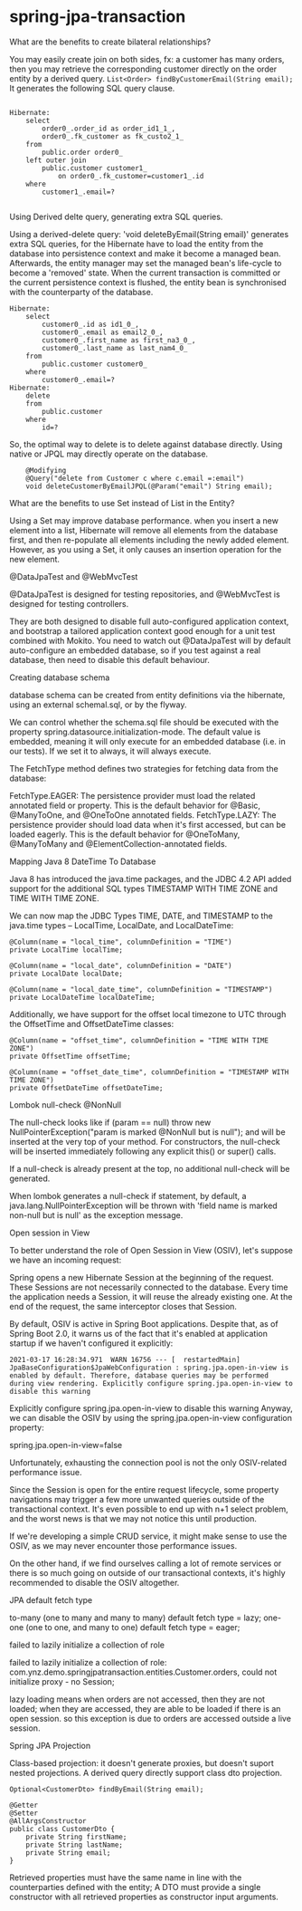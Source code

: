 # spring-jpa-transaction

What are the benefits to create bilateral relationships? 

You may easily create join on both sides, fx: a customer has many orders, then you may retrieve the corresponding customer directly on the order entity by a derived query.
`List<Order> findByCustomerEmail(String email);`  
It generates the following SQL query clause. 


````

Hibernate: 
    select
        order0_.order_id as order_id1_1_,
        order0_.fk_customer as fk_custo2_1_ 
    from
        public.order order0_ 
    left outer join
        public.customer customer1_ 
            on order0_.fk_customer=customer1_.id 
    where
        customer1_.email=?
        
````        

Using Derived delte query, generating extra SQL queries.

Using a derived-delete query: 'void deleteByEmail(String email)' generates extra SQL queries, for the Hibernate have to load the entity from the database into persistence context and make it become a managed bean. Afterwards, the entity manager may set the managed bean's life-cycle to become a 'removed' state. When the current transaction is committed or the current persistence context is flushed, the entity bean is synchronised with the counterparty of the database.

````
Hibernate: 
    select
        customer0_.id as id1_0_,
        customer0_.email as email2_0_,
        customer0_.first_name as first_na3_0_,
        customer0_.last_name as last_nam4_0_ 
    from
        public.customer customer0_ 
    where
        customer0_.email=?
Hibernate: 
    delete 
    from
        public.customer 
    where
        id=?

````

So, the optimal way to delete is to delete against database directly. Using native or JPQL may directly operate on the database.

````
    @Modifying
    @Query("delete from Customer c where c.email =:email")
    void deleteCustomerByEmailJPQL(@Param("email") String email);

````

What are the benefits to use Set instead of List in the Entity?

Using a Set may improve database performance.  when you insert a new element into a list, Hibernate will remove all elements from the database first, and then re-populate all elements including the newly added element. However, as you using a Set, it only causes an insertion operation for the new element. 


@DataJpaTest and @WebMvcTest 

@DataJpaTest is designed for testing repositories, and @WebMvcTest is designed for testing controllers.

They are both designed to disable full auto-configured application context, and bootstrap a tailored application context good enough for a unit test combined with Mokito.
You need to watch out @DataJpaTest will by default auto-configure an embedded database, so if you test against a real database, then need to disable this default behaviour. 


Creating database schema

database schema can be created from entity definitions via the hibernate, using an external schemal.sql, or by the flyway.

We can control whether the schema.sql file should be executed with the property spring.datasource.initialization-mode. The default value is embedded, meaning it will only execute for an embedded database (i.e. in our tests). If we set it to always, it will always execute. 


The FetchType method defines two strategies for fetching data from the database:

FetchType.EAGER: The persistence provider must load the related annotated field or property. This is the default behavior for @Basic, @ManyToOne, and @OneToOne annotated fields.
FetchType.LAZY: The persistence provider should load data when it's first accessed, but can be loaded eagerly. This is the default behavior for @OneToMany, @ManyToMany and @ElementCollection-annotated fields.

Mapping Java 8 DateTime To Database

Java 8 has introduced the java.time packages, and the JDBC 4.2 API added support for the additional SQL types TIMESTAMP WITH TIME ZONE and TIME WITH TIME ZONE.

We can now map the JDBC Types TIME, DATE, and TIMESTAMP to the java.time types – LocalTime, LocalDate, and LocalDateTime:
````
@Column(name = "local_time", columnDefinition = "TIME")
private LocalTime localTime;

@Column(name = "local_date", columnDefinition = "DATE")
private LocalDate localDate;

@Column(name = "local_date_time", columnDefinition = "TIMESTAMP")
private LocalDateTime localDateTime;
````
Additionally, we have support for the offset local timezone to UTC through the OffsetTime and OffsetDateTime classes:
````
@Column(name = "offset_time", columnDefinition = "TIME WITH TIME ZONE")
private OffsetTime offsetTime;

@Column(name = "offset_date_time", columnDefinition = "TIMESTAMP WITH TIME ZONE")
private OffsetDateTime offsetDateTime;
````

Lombok null-check @NonNull

The null-check looks like if (param == null) throw new NullPointerException("param is marked @NonNull but is null"); and will be inserted at the very top of your method. For constructors, the null-check will be inserted immediately following any explicit this() or super() calls.

If a null-check is already present at the top, no additional null-check will be generated. 

When lombok generates a null-check if statement, by default, a java.lang.NullPointerException will be thrown with 'field name is marked non-null but is null' as the exception message.

Open session in View

To better understand the role of Open Session in View (OSIV), let's suppose we have an incoming request:

Spring opens a new Hibernate Session at the beginning of the request. These Sessions are not necessarily connected to the database.
Every time the application needs a Session, it will reuse the already existing one.
At the end of the request, the same interceptor closes that Session.

By default, OSIV is active in Spring Boot applications. Despite that, as of Spring Boot 2.0, it warns us of the fact that it's enabled at application startup if we haven't configured it explicitly:
````
2021-03-17 16:28:34.971  WARN 16756 --- [  restartedMain] JpaBaseConfiguration$JpaWebConfiguration : spring.jpa.open-in-view is enabled by default. Therefore, database queries may be performed during view rendering. Explicitly configure spring.jpa.open-in-view to disable this warning

````
Explicitly configure 
spring.jpa.open-in-view to disable this warning
Anyway, we can disable the OSIV by using the spring.jpa.open-in-view configuration property:

spring.jpa.open-in-view=false

Unfortunately, exhausting the connection pool is not the only OSIV-related performance issue.

Since the Session is open for the entire request lifecycle, some property navigations may trigger a few more unwanted queries outside of the transactional context. It's even possible to end up with n+1 select problem, and the worst news is that we may not notice this until production.

If we're developing a simple CRUD service, it might make sense to use the OSIV, as we may never encounter those performance issues.

On the other hand, if we find ourselves calling a lot of remote services or there is so much going on outside of our transactional contexts, it's highly recommended to disable the OSIV altogether. 


JPA default fetch type

to-many (one to many and many to many) default fetch type = lazy; one-one (one to one, and many to one) default fetch type = eager; 



failed to lazily initialize a collection of role

failed to lazily initialize a collection of role: com.ynz.demo.springjpatransaction.entities.Customer.orders, could not initialize proxy - no Session; 

lazy loading means when orders are not accessed, then they are not loaded; when they are accessed, they are able to be loaded if there is an open session. 
so this exception is due to orders are accessed outside a live session.



Spring JPA Projection

Class-based projection: it doesn't generate proxies, but doesn't suport nested projections. A derived query directly support class dto projection. 

````
Optional<CustomerDto> findByEmail(String email);

@Getter
@Setter
@AllArgsConstructor
public class CustomerDto {
    private String firstName;
    private String lastName;
    private String email;
}
````
Retrieved properties must have the same name in line with the counterparties defined with the entity; A DTO must provide a single constructor with all retrieved properties as constructor input arguments.













